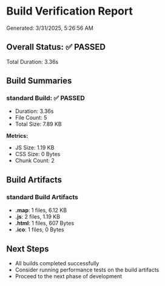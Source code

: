 # Build Verification Report

Generated: 3/31/2025, 5:26:56 AM

## Overall Status: ✅ PASSED

Total Duration: 3.36s

## Build Summaries

### standard Build: ✅ PASSED

- Duration: 3.36s
- File Count: 5
- Total Size: 7.89 KB

**Metrics:**
- JS Size: 1.19 KB
- CSS Size: 0 Bytes
- Chunk Count: 2

## Build Artifacts

### standard Build Artifacts

- **.map**: 1 files, 6.12 KB
- **.js**: 2 files, 1.19 KB
- **.html**: 1 files, 607 Bytes
- **.ico**: 1 files, 0 Bytes

## Next Steps

- All builds completed successfully
- Consider running performance tests on the build artifacts
- Proceed to the next phase of development
